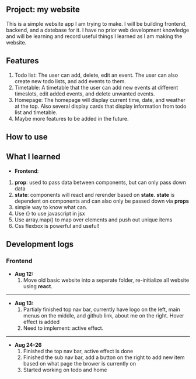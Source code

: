 ## Project: my website

This is a simple website app I am trying to make. I will be building frontend, backend, and a datebase for it. I have no prior web development knowledge and will be learning and record useful things I learned as I am making the website.


## Features

1. Todo list: The user can add, delete, edit an event. The user can also create new todo lists, and add events to them.
2. Timetable: A timetable that the user can add new events at different timeslots, edit added events, and delete unwanted events.
3. Homepage: The homepage will display current time, date, and weather at the top. Also several display cards that display information from todo list and timetable.
4. Maybe more features to be added in the future.

## How to use



## What I learned
* **Frontend**:
1. **prop**: used to pass data between components, but can only pass down data
2. **state**: components will react and rerender based on **state**. **state** is dependent on components and can also only be passed down via **props**
3. simple way to know what can. 
2. Use {} to use javascript in jsx
3. Use array.map() to map over elements and push out unique items
4. Css flexbox is powerful and useful!


## Development logs

### Frontend  
* **Aug 12:**  
	1. Move old basic website into a seperate folder, re-initialize all website using **react**.

---
* **Aug 13:**   
	1. Partialy finished top nav bar, currently have logo on the left, main menus on the middle, and github link, about me on the right. Hover effect is added
	2. Need to implement: active effect.

---
* **Aug 24-26**  
	1. Finished the top nav bar, active effect is done  
	2. Finished the sub nav bar, add a button on the right to add new item based on what page the brower is currently on  
	3. Started working on todo and home  